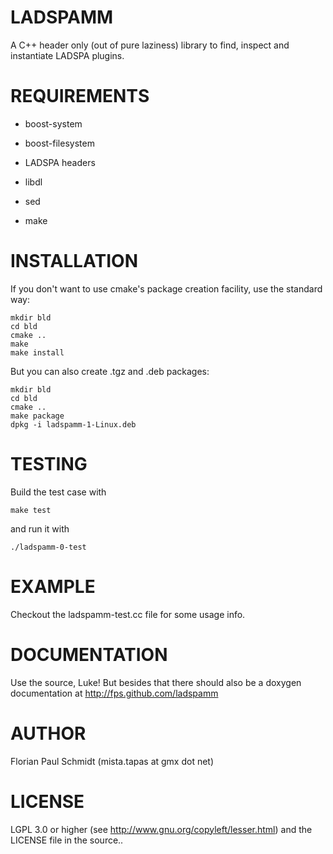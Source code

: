 # LADSPAMM

A C++ header only (out of pure laziness) library to find, inspect and instantiate LADSPA plugins.

# REQUIREMENTS

* boost-system

* boost-filesystem

* LADSPA headers

* libdl

* sed

* make

# INSTALLATION

If you don't want to use cmake's package creation facility, use the standard way:

    mkdir bld
    cd bld
    cmake ..
    make 
    make install

But you can also create .tgz and .deb packages:

    mkdir bld
    cd bld
    cmake ..
    make package
    dpkg -i ladspamm-1-Linux.deb


# TESTING

Build the test case with

    make test
    
and run it with

    ./ladspamm-0-test

# EXAMPLE

Checkout the ladspamm-test.cc file for some usage info.

# DOCUMENTATION

Use the source, Luke! But besides that there should also be a doxygen documentation at http://fps.github.com/ladspamm

# AUTHOR

Florian Paul Schmidt (mista.tapas at gmx dot net)

# LICENSE

LGPL 3.0 or higher (see http://www.gnu.org/copyleft/lesser.html) and the LICENSE file in the source..
